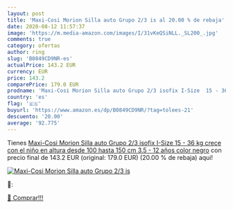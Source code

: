 ```yaml
---
layout: post
title: 'Maxi-Cosi Morion Silla auto Grupo 2/3 is al 20.00 % de rebaja'
date: 2020-08-12 11:57:37
image: 'https://m.media-amazon.com/images/I/31vKeQSiNLL._SL200_.jpg'
comments: true
category: ofertas
author: ring
slug: 'B0849CD9NR-es'
actualPrice: 143.2 EUR
currency: EUR
price: 143.2
comparePrice: 179.0 EUR
prodname: 'Maxi-Cosi Morion Silla auto Grupo 2/3 isofix I-Size  15 - 36 kg  crece con el niño en altura desde 100 hasta 150 cm  3.5 - 12 años   color negro'
country: 'es'
flag: '🇪🇸'
buyurl: 'https://www.amazon.es/dp/B0849CD9NR/?tag=tolees-21'
descuento: '20.00'
average: '92.775'
---
```


Tienes [Maxi-Cosi Morion Silla auto Grupo 2/3 isofix I-Size  15 - 36 kg  crece con el niño en altura desde 100 hasta 150 cm  3.5 - 12 años   color negro](https://www.amazon.es/dp/B0849CD9NR/?tag=tolees-21) con precio final de  143.2 EUR (original: 179.0 EUR) (20.00 %  de rebaja) aqui!

[![Maxi-Cosi Morion Silla auto Grupo 2/3 is](https://m.media-amazon.com/images/I/31vKeQSiNLL._SL200_.jpg)](https://www.amazon.es/dp/B0849CD9NR/?tag=tolees-21)

🔎:


[🛒 Comprar!!!](https://www.amazon.es/dp/B0849CD9NR/?tag=tolees-21)
